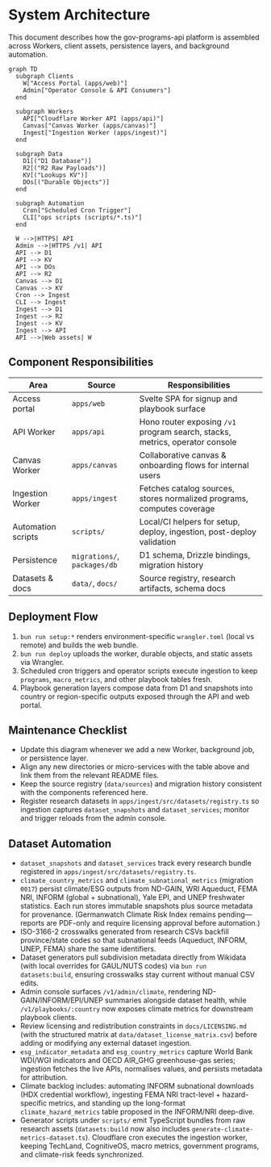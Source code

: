 # System Architecture

This document describes how the gov-programs-api platform is assembled across Workers, client assets,
persistence layers, and background automation.

```mermaid
graph TD
  subgraph Clients
    W["Access Portal (apps/web)"]
    Admin["Operator Console & API Consumers"]
  end

  subgraph Workers
    API["Cloudflare Worker API (apps/api)"]
    Canvas["Canvas Worker (apps/canvas)"]
    Ingest["Ingestion Worker (apps/ingest)"]
  end

  subgraph Data
    D1[("D1 Database")]
    R2[("R2 Raw Payloads")]
    KV[("Lookups KV")]
    DOs[("Durable Objects")]
  end

  subgraph Automation
    Cron["Scheduled Cron Trigger"]
    CLI["ops scripts (scripts/*.ts)"]
  end

  W -->|HTTPS| API
  Admin -->|HTTPS /v1| API
  API --> D1
  API --> KV
  API --> DOs
  API --> R2
  Canvas --> D1
  Canvas --> KV
  Cron --> Ingest
  CLI --> Ingest
  Ingest --> D1
  Ingest --> R2
  Ingest --> KV
  Ingest --> API
  API -->|Web assets| W
```

## Component Responsibilities

| Area | Source | Responsibilities |
| --- | --- | --- |
| Access portal | `apps/web` | Svelte SPA for signup and playbook surface |
| API Worker | `apps/api` | Hono router exposing `/v1` program search, stacks, metrics, operator console |
| Canvas Worker | `apps/canvas` | Collaborative canvas & onboarding flows for internal users |
| Ingestion Worker | `apps/ingest` | Fetches catalog sources, stores normalized programs, computes coverage |
| Automation scripts | `scripts/` | Local/CI helpers for setup, deploy, ingestion, post-deploy validation |
| Persistence | `migrations/`, `packages/db` | D1 schema, Drizzle bindings, migration history |
| Datasets & docs | `data/`, `docs/` | Source registry, research artifacts, schema docs |

## Deployment Flow

1. `bun run setup:*` renders environment-specific `wrangler.toml` (local vs remote) and builds the web bundle.
2. `bun run deploy` uploads the worker, durable objects, and static assets via Wrangler.
3. Scheduled cron triggers and operator scripts execute ingestion to keep `programs`, `macro_metrics`, and other playbook tables fresh.
4. Playbook generation layers compose data from D1 and snapshots into country or region-specific outputs exposed through the API and web portal.

## Maintenance Checklist

- Update this diagram whenever we add a new Worker, background job, or persistence layer.
- Align any new directories or micro-services with the table above and link them from the relevant README files.
- Keep the source registry (`data/sources`) and migration history consistent with the components referenced here.
- Register research datasets in `apps/ingest/src/datasets/registry.ts` so ingestion captures `dataset_snapshots` and `dataset_services`; monitor and trigger reloads from the admin console.

## Dataset Automation

- `dataset_snapshots` and `dataset_services` track every research bundle registered in `apps/ingest/src/datasets/registry.ts`.
- `climate_country_metrics` and `climate_subnational_metrics` (migration `0017`) persist climate/ESG outputs from ND-GAIN, WRI Aqueduct, FEMA NRI, INFORM (global + subnational), Yale EPI, and UNEP freshwater statistics. Each run stores immutable snapshots plus source metadata for provenance. (Germanwatch Climate Risk Index remains pending—reports are PDF-only and require licensing approval before automation.)
- ISO-3166-2 crosswalks generated from research CSVs backfill province/state codes so that subnational feeds (Aqueduct, INFORM, UNEP, FEMA) share the same identifiers.
- Dataset generators pull subdivision metadata directly from Wikidata (with local overrides for GAUL/NUTS codes) via `bun run datasets:build`, ensuring crosswalks stay current without manual CSV edits.
- Admin console surfaces `/v1/admin/climate`, rendering ND-GAIN/INFORM/EPI/UNEP summaries alongside dataset health, while `/v1/playbooks/:country` now exposes climate metrics for downstream playbook clients.
- Review licensing and redistribution constraints in `docs/LICENSING.md` (with the structured matrix at `data/dataset_license_matrix.csv`) before adding or modifying any external dataset ingestion.
- `esg_indicator_metadata` and `esg_country_metrics` capture World Bank WDI/WGI indicators and OECD AIR_GHG greenhouse-gas series; ingestion fetches the live APIs, normalises values, and persists metadata for attribution.
- Climate backlog includes: automating INFORM subnational downloads (HDX credential workflow), ingesting FEMA NRI tract-level + hazard-specific metrics, and standing up the long-format `climate_hazard_metrics` table proposed in the INFORM/NRI deep-dive.
- Generator scripts under `scripts/` emit TypeScript bundles from raw research assets (`datasets:build` now also includes `generate-climate-metrics-dataset.ts`). Cloudflare cron executes the ingestion worker, keeping TechLand, CognitiveOS, macro metrics, government programs, and climate-risk feeds synchronized.
